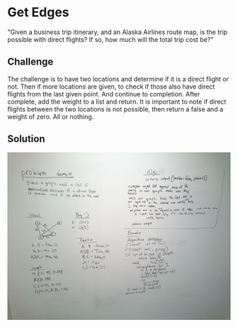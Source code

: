 # Get Edges
"Given a business trip itinerary, and an Alaska Airlines route map, is the trip possible with direct flights? If so, how much will the total trip cost be?"

## Challenge
The challenge is to have two locations and determine if it is a direct flight or not. Then if more locations are given, to check if those also have direct flights from the last given point. And continue to completion.
After complete, add the weight to a list and return.
It is important to note if direct flights between the two locations is not possible, then return a false and a weight of zero. All or nothing.

## Solution
![BreadthFirstGraph](../../assets/get_edge.jpg)
